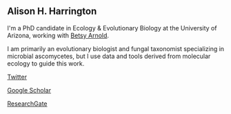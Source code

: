 ## Alison H. Harrington

I'm a PhD candidate in Ecology & Evolutionary Biology at the University of Arizona, working with [Betsy Arnold](http://www.arnoldlab.net/). 

I am primarily an evolutionary biologist and fungal taxonomist specializing in microbial ascomycetes, but I use data and tools derived from molecular ecology to guide this work. 


[Twitter](https://twitter.com/alis_harrington)

[Google Scholar](https://scholar.google.com/citations?user=rhBOcpQAAAAJ&hl=en)

[ResearchGate](https://www.researchgate.net/profile/Alison_Harrington2)
